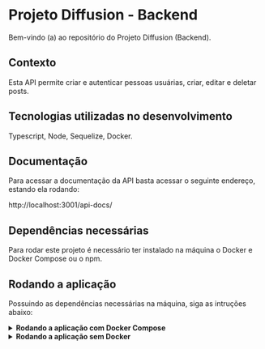# Projeto Diffusion - Backend

Bem-vindo (a) ao repositório do Projeto Diffusion (Backend).

## Contexto

Esta API permite criar e autenticar pessoas usuárias, criar, editar e deletar posts.

## Tecnologias utilizadas no desenvolvimento

Typescript, Node, Sequelize, Docker.

## Documentação

Para acessar a documentação da API basta acessar o seguinte endereço, estando ela rodando:

http://localhost:3001/api-docs/

## Dependências necessárias

Para rodar este projeto é necessário ter instalado na máquina o Docker e Docker Compose ou o npm.

## Rodando a aplicação

Possuindo as dependências necessárias na máquina, siga as intruções abaixo:

<details>

  <summary>
    <strong>Rodando a aplicação com Docker Compose</strong>
  </summary>

  <br />
  
  1. Para rodar a aplicação com o Docker Compose, digite o comando abaixo no terminal:
  
  ```bash
    docker-compose up
  ```
  
  2. Agora, copie as informações do arquivo .ev.example para um arquivo .env
  
  3. Feito isso, faça o reset do banco rodando o seguinte comando:
  
  ```bash
    npm run db:reset
  ```
  
  4. Pronto! A API já está pronta para uso local.

</details>

<details>

  <summary>
    <strong>Rodando a aplicação sem Docker</strong>
  </summary>

  <br />
  
  Para rodar a aplicação sem o Docker Compose:
  
  <strong>*Certifique-se de possuir um banco de dados MySql rodando em segundo plano com as configurações indicadas no arquivo .env.example (nome, host, usuário e senha).*</strong>
  
  1. Instale as dependências do projeto:
  
  ```bash
    npm install
  ```
  
  2. Inicie o servidor:
  
    ```bash
      npm start
    ```
    
  3. Agora, copie as informações do arquivo .ev.example para um arquivo .env
  
  4. Feito isso, faça o reset do banco rodando o seguinte comando:
  
  ```bash
    npm run db:reset
  ```
  
  5. Pronto! A API já está pronta para uso local.
</details>

